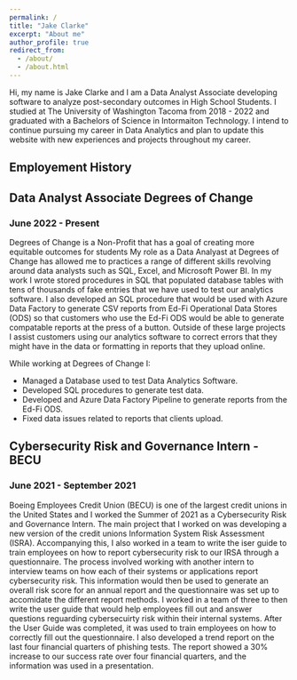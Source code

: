 ```yaml
---
permalink: /
title: "Jake Clarke"
excerpt: "About me"
author_profile: true
redirect_from: 
  - /about/
  - /about.html
---
```


Hi, my name is Jake Clarke and I am a Data Analyst Associate developing software to analyze post-secondary outcomes in High School Students. I studied at The University of Washington Tacoma from 2018 - 2022 and graduated with a Bachelors of Science in Intormaiton Technology. I intend to continue pursuing my career in Data Analytics and plan to update this website with new experiences and projects throughout my career.

<h2>Employement History</h2>
<h2>Data Analyst Associate Degrees of Change</h2>
<h3>June 2022 - Present</h3>

Degrees of Change is a Non-Profit that has a goal of creating more equitable outcomes for students My role as a Data Analyast at Degrees of Change has allowed me to practices a range of different skills revolving around data analysts such as SQL, Excel, and Microsoft Power BI. In my work I wrote stored procedures in SQL that populated database tables with tens of thousands of fake entries that we have used to test our analytics software. I also developed an SQL procedure that would be used with Azure Data Factory to generate CSV reports from Ed-Fi Operational Data Stores (ODS) so that customers who use the Ed-Fi ODS would be able to generate compatable reports at the press of a button. Outside of these large projects I assist customers using our analytics software to correct errors that they might have in the data or formatting in reports that they upload online.

While working at Degrees of Change I:
- Managed a Database used to test Data Analytics Software.
- Developed SQL procedures to generate test data.
- Developed and Azure Data Factory Pipeline to generate reports from the Ed-Fi ODS.
- Fixed data issues related to reports that clients upload.

<h2>Cybersecurity Risk and Governance Intern - BECU</h2>
<h3>June 2021 - September 2021</h3>

Boeing Employees Credit Union (BECU) is one of the largest credit unions in the United States and I worked the Summer of 2021 as a Cybersecurity Risk and Governance Intern. The main project that I worked on was developing a new version of the credit unions Information System Risk Assessment (ISRA). Accompanying this, I also worked in a team to write the iser guide to train employees on how to report cybersecurity risk to our IRSA through a questionnaire. The process involved working with another intern to interview teams on how each of their systems or applications report cybersecurity risk. This information would then be used to generate an overall risk score for an annual report and the questionnaire was set up to accomidate the different report methods. I worked in a team of three to then write the user guide that would help employees fill out and answer questions reguarding cybersecuirty risk within their internal systems. After the User Guide was completed, it was used to train employees on how to correctly fill out the questionnaire. I also developed a trend report on the last four financial quarters of phishing tests. The report showed a 30% increase to our success rate over four financial quarters, and the information was used in a presentation.